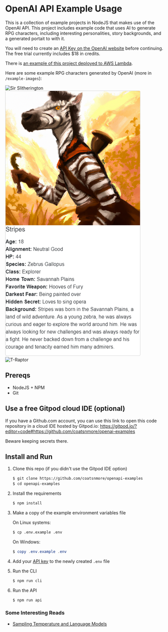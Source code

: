 # OpenAI API Example Usage

This is a collection of example projects in NodeJS that makes use of the OpenAI API. This project includes example code that uses AI to generate RPG characters, including interesting personalities, story backgrounds, and a generated portait to with it.

You will need to create an [API Key on the OpenAI website](https://beta.openai.com/account/api-keys) before continuing. The free trial currently includes $18 in credits.

There is [an example of this project deployed to AWS Lambda]( https://4l8lmpmgh9.execute-api.us-east-1.amazonaws.com/character-generator).

Here are some example RPG characters generated by OpenAI (more in `/example-images`): 

![Sir Slitherington](example-images/SirSlitherington.png.png)
![stripes zebra](example-images/stripes.png)
![T-Raptor](T-Raptor.png)

## Prereqs

* NodeJS + NPM
* Git

## Use a free Gitpod cloud IDE (optional)

If you have a Github.com account, you can use this link to open this code repository in a cloud IDE hosted by Gitpod.io:
https://gitpod.io/?editor=code#https://github.com/coatsnmore/openai-examples

Beware keeping secrets there.

## Install and Run

1. Clone this repo (if you didn't use the Gitpod IDE option)

    ```bash
    $ git clone https://github.com/coatsnmore/openapi-examples
    $ cd openapi-examples
    ```

2. Install the requirements

   ```bash
   $ npm install
   ```

3. Make a copy of the example environment variables file

   On Linux systems: 
   ```bash
   $ cp .env.example .env
   ```
   On Windows:
   ```powershell
   $ copy .env.example .env
   ```

4. Add your [API key](https://beta.openai.com/account/api-keys) to the newly created `.env` file

5. Run the CLI

    ```bash
    $ npm run cli
    ```

6. Run the API

    ```bash
    $ npm run api
    ```

### Some Interesting Reads

* [Sampling Temperature and Language Models](https://towardsdatascience.com/how-to-sample-from-language-models-682bceb97277)
